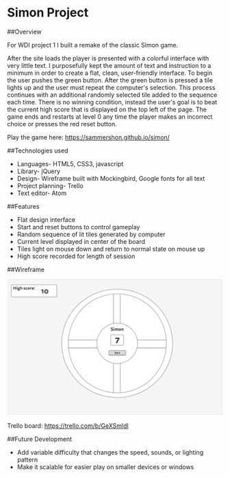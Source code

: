 # Simon Project
##Overview

For WDI project 1 I built a remake of the classic Simon game.

After the site loads the player is presented with a colorful interface with very little text. I purposefully kept the amount of text and instruction to a minimum in order to create a flat, clean, user-friendly interface. To begin the user pushes the green button. After the green button is pressed a tile lights up and the user must repeat the computer's selection. This process continues with an additional randomly selected tile added to the sequence each time. There is no winning condition, instead the user's goal is to beat the current high score that is displayed on the top left of the page. The game ends and restarts at level 0 any time the player makes an incorrect choice or presses the red reset button.

Play the game here: https://sammershon.github.io/simon/

##Technologies used

  * Languages- HTML5, CSS3, javascript
  * Library- jQuery
  * Design- Wireframe built with Mockingbird, Google fonts for all text
  * Project planning- Trello
  * Text editor- Atom

##Features

  * Flat design interface
  * Start and reset buttons to control gameplay
  * Random sequence of lit tiles generated by computer
  * Current level displayed in center of the board
  * Tiles light on mouse down and return to normal state on mouse up
  * High score recorded for length of session

##Wireframe

![Wireframe](https://github.com/sammershon/simon/blob/master/img/SimonWireFrame.png)

Trello board: https://trello.com/b/GeXSmldI

##Future Development
  * Add variable difficulty that changes the speed, sounds, or lighting pattern
  * Make it scalable for easier play on smaller devices or windows
